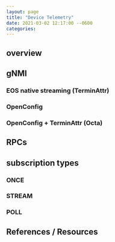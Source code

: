 ```yaml
---
layout: page
title: "Device Telemetry"
date: 2021-03-02 12:17:00 --0600
categories:
---
```


## overview

## gNMI

### EOS native streaming (TerminAttr)

### OpenConfig

### OpenConfig + TerminAttr (Octa)

## RPCs

## subscription types

### ONCE

### STREAM

### POLL

## References / Resources

